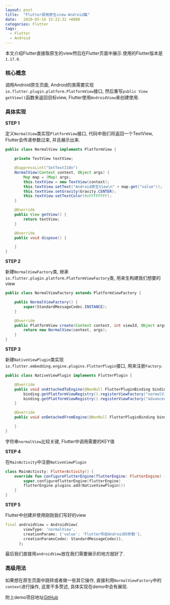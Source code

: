 ```yaml
---
layout: post
title:  "Flutter调用原生view-Android篇"
date:   2020-05-16 15:22:32 +0800
categories: Flutter
tags:
  - Flutter
  - Android
---
```

本文介绍Flutter直接取原生的view然后在Flutter页面中展示.使用的Flutter版本是`1.17.0`.
### 核心概念
调用Android原生页面, Android的类需要实现`io.flutter.plugin.platform.PlatformView`接口, 然后重写`public View getView()`函数来返回目标view, Flutter使用`AndroidView`来创建使用.
### 具体实现

**STEP 1**

定义`NormalView`类实现`PlatformView`接口, 代码中我们将返回一个TextView, Flutter会传递参数过来, 并且展示出来.

```java
public class NormalView implements PlatformView {

    private TextView textView;

    @SuppressLint("SetTextI18n")
    NormalView(Context context, Object args) {
        Map map = (Map) args;
        this.textView = new TextView(context);
        this.textView.setText("Android原生View\n" + map.get("value"));
        this.textView.setGravity(Gravity.CENTER);
        this.textView.setTextColor(0xFFFFFFFF);
    }

    @Override
    public View getView() {
        return textView;
    }

    @Override
    public void dispose() {

    }
}
```
**STEP 2**

新建`NormalViewFactory`类, 继承`io.flutter.plugin.platform.PlatformViewFactory`类, 用来生构建我们想要的view
```java
public class NormalViewFactory extends PlatformViewFactory {

    public NormalViewFactory() {
        super(StandardMessageCodec.INSTANCE);
    }

    @Override
    public PlatformView create(Context context, int viewId, Object args) {
        return new NormalView(context, args);
    }
}
```
**STEP 3**

新建`NativeViewPlugin`类实现`io.flutter.embedding.engine.plugins.FlutterPlugin`接口, 用来注册`Factory`.
```java
public class NativeViewPlugin implements FlutterPlugin {

    @Override
    public void onAttachedToEngine(@NonNull FlutterPluginBinding binding) {
        binding.getPlatformViewRegistry().registerViewFactory("normalView", new NormalViewFactory());
        binding.getPlatformViewRegistry().registerViewFactory("advancedView", new AdvancedViewFactory(binding));
    }

    @Override
    public void onDetachedFromEngine(@NonNull FlutterPluginBinding binding) {

    }
}
```
字符串`normalView`比较关键, Flutter中调用需要的KEY值

**STEP 4**

在`MainActivity`中注册`NativeViewPlugin`
```kotlin
class MainActivity: FlutterActivity() {
    override fun configureFlutterEngine(flutterEngine: FlutterEngine) {
        super.configureFlutterEngine(flutterEngine)
        flutterEngine.plugins.add(NativeViewPlugin())
    }
}
```
**STEP 5**

Flutter中创建并使用刚刚我们写好的view
```dart
final androidView = AndroidView(
        viewType: 'normalView',
        creationParams: {'value': 'Flutter传给Android的参数'},
        creationParamsCodec: StandardMessageCodec(),
      );
```
最后我们直接用`androidView`放在我们需要展示的地方就好了.

### 高级用法
如果想在原生页面中跳转或者做一些其它操作, 直接利用`NormalViewFactory`中的`context`进行操作, 这里不多赘述, 具体实现在demo中会有展现.

附上demo项目地址[GitHub](https://github.com/WangYyyyy/flutter_native_views)